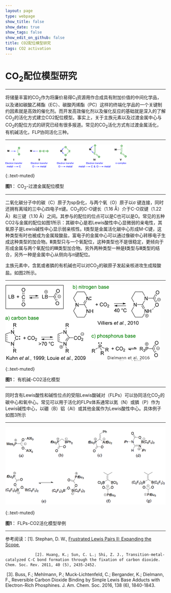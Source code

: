 ```yaml
---
layout: page
type: webpage
show_title: false
show_date: true
show_tags: false
show_edit_on_github: false
title: CO2配位模型研究
tags: CO2 activation
---
```




# CO<sub>2</sub>配位模型研究

-----

将储量丰富的CO<sub>2</sub>作为将廉价易得C<sub>1</sub>资源用作合成具有附加价值的中间化学品，以及诸如碳酸乙稀酯（EC）、碳酸丙烯酯（PC）这样的终端化学品的一个关键制约因素就是高效的催化剂。而开发高效催化剂以及催化反应的基础就是深入的了解CO<sub>2</sub>的活化方式建立CO2配位模型。事实上，关于主族元素以及过渡金属中心与CO<sub>2</sub>的配位方式的研究已经有很多报道。常见的CO<sub>2</sub>活化方式有过渡金属活化，有机碱活化，FLP协同活化三种。

-----

<img src="/assets/images/upload/2020-06-04-%E9%87%91%E5%B1%9E-CO2%E9%85%8D%E4%BD%8D%E6%A8%A1%E5%9E%8B.assets/image-20200604162129098.png" alt="image-20200604162129098" style="zoom:80%;" />

{:.text-muted}

**图1**： CO<sub>2</sub>-过渡金属配位模型

------

二氧化碳分子中的碳（C）原子为sp杂化，与两个氧（O）原子以σ  键连接，同时还拥有离域的三中心四电子π键。CO<sub>2</sub>的C-O键长（1.16 Å）介于C-O双键（1.22 Å）和三键（1.10 Å）之间。其参与的配位的位点可以是C也可以是O。常见的五种CO2与金属的配位如图1所示：其碳中心是若Lewis酸性中心显微弱的亲电性，其氧原子是Lewis碱性中心显示弱亲核性。**I**类型是金属活化碳中心形成M-C键，这种类型有时也被成为金属羧酸盐，富电子的金属中心可以通过像碳中心转移电子生成这种类型的加合物。**II**类型只与一个氧配位，这种类型也不是很稳定，更倾向于形成金属与两个氧配位的**III**类型加合物。另外两种类型一种是**I**类型与**II**类型的结合，另外一种是金属中心从侧向与π键配位。

主族元素中，含氮或者膦的有机碱也可以对CO<sub>2</sub>的碳原子发起亲核进攻生成羧酸盐。如图2所示。

-----



<img src="/assets/images/upload/2020-06-04-%E9%87%91%E5%B1%9E-CO2%E9%85%8D%E4%BD%8D%E6%A8%A1%E5%9E%8B.assets/image-20200604164710252.png" alt="image-20200604164710252" style="zoom: 50%;" />

{:.text-muted}

**图1**： 有机碱-CO2活化模型

-----

同时含有Lewis酸性和碱性位点的受阻Lewis酸碱对（FLPs）可以协同活化CO<sub>2</sub>的碳中心和氧中心。常见可以用于活化的FLPs体系通常以氮（N）或膦（P）作为Lewis碱性中心，以硼（B）铝（Al）或其他金属作为Lewis酸性中心。具体例子如图3所示

-----

<img src="/assets/images/upload/2020-06-04-%E9%87%91%E5%B1%9E-CO2%E9%85%8D%E4%BD%8D%E6%A8%A1%E5%9E%8B.assets/image-20200604165831098.png" alt="image-20200604165831098" style="zoom: 67%;" />

{:.text-muted}

**图1**： FLPs-CO2活化模型举例

-----

参考阅读：[1]. Stephan, D. W., [Frustrated Lewis Pairs II: Expanding the Scope](https://www.springer.com/gp/book/9783642377587), 

  				 [2]. Huang, K.; Sun, C. L.; Shi, Z. J., Transition-metal-catalyzed C-C bond formation through the fixation of carbon dioxide. Chem. Soc. Rev. 2011, 40 (5), 2435-2452.

​			 	  [3].  Buss, F.; Mehlmann, P.; Muck-Lichtenfeld, C.; Bergander, K.; Dielmann, F., Reversible Carbon Dioxide Binding by Simple Lewis Base Adducts with Electron-Rich Phosphines. J. Am. Chem. Soc. 2016, 138 (6), 1840-1843.